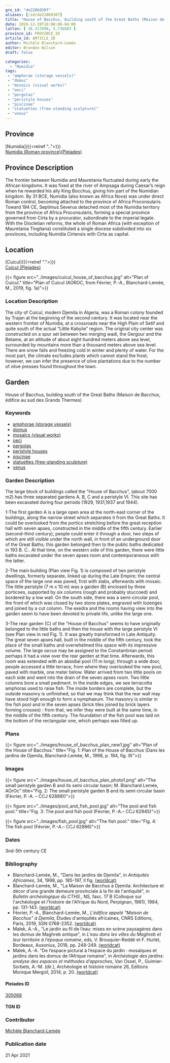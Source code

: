 ```yaml
---
gre_id: "de220b930f"
aliases: [/id/de220b930f]
title: "House of Bacchus, building south of the Great Baths (Maison de Bacchus, édifice au sud des Grands Thermes)"
date: 2020-12-20T10:00:00-04:00
latlon: [ 36.317690, 5.736683 ]
province_id: PROVINCE_ID
article_id: ARTICLE_ID
author: Michèle Blanchard-Lemée
editor: Brandon Wilson
draft: false

categories:
  - "Numidia"
tags:
 - "amphorae (storage vessels)"
 - "domus"
 - "mosaics (visual works)"
 - "oeci"
 - "pergolas"
 - "peristyle houses"
 - "piscinae"
 - "statuettes (free-standing sculpture)"
 - "venus"
---
```


## Province

[Numidia]({{<relref "..">}}) \
[Numidia (Roman province)(Pleiades)](https://pleiades.stoa.org/places/981539)

## Province Description

The frontier between Numidia and Mauretania fluctuated during early the African kingdoms. It was fixed at the river of Ampsaga during Caesar’s reign when he rewarded his ally King Bocchus, giving him part of the Numidian kingdom. By 31 BCE, Numidia (also known as Africa Nova) was under direct Roman control, becoming attached to the province of Africa Proconsularis. Toward 194 CE, Septimus Severus detached most of the Numidia territory from the province of Africa Proconsularis, forming a special province governed from Cirta by a procurator, subordinate to the imperial legate. With the Diocletian reforms, the whole of Roman Africa (with exception of Mauretania Tingitana) constituted a single diocese subdivided into six provinces, including Numidia Cirtensis with Cirta as capital.

## Location

[Cuicul]({{<relref ".">}}) \
[Cuicul (Pleiades)](https://pleiades.stoa.org/places/305068)

{{< figure src="../images/cuicul_house_of_bacchus.jpg" alt="Plan of Cuicul." title="Plan of Cuicul (AOROC, from Février, P.-A., Blanchard-Lemée, M., 2019, fig. 1a)">}}

### Location Description

The city of Cuicul, modern Djemila in Algeria, was a Roman colony founded by Trajan at the beginning of the second century. It was located near the western frontier of Numidia, at a crossroads near the High Plain of Setif and quite south of the actual “Little Kabylie” region. The original city center was constructed on a spur set between two merging wadi, the Gergour and the Betame, at an altitude of about eight hundred meters above sea level, surrounded by mountains more than a thousand meters above sea level. There are snow falls and freezing cold in winter and plenty of water. For the most part, the climate exc1udes plants which cannot stand the frost; however, we can infer the presence of olive plantations due to the number of olive presses found throughout the town.

<!--## Sublocation-->

<!--### Sublocation Description-->

## Garden

House of Bacchus, building south of the Great Baths (Maison de Bacchus, édifice au sud des Grands Thermes)

### Keywords

- [amphorae (storage vessels)](http://vocab.getty.edu/page/aat/300148696)
- [domus](http://vocab.getty.edu/page/aat/300005506)
- [mosaics (visual works)](http://vocab.getty.edu/page/aat/300015342)
- [oeci](http://vocab.getty.edu/page/aat/300080791)
- [pergolas](http://vocab.getty.edu/page/aat/300006783)
- [peristyle houses](http://vocab.getty.edu/page/aat/300005452)
- [piscinae]( http://vocab.getty.edu/page/aat/300375619)
- [statuettes (free-standing sculpture)](http://vocab.getty.edu/page/aat/300312262)
- [venus](#)

### Garden Description

The large block of buildings called the "House of Bacchus", (about 7000 m2) has three separated gardens A, B, C and a peristyle VI. This site has been excavated during four periods (1929, 1931,1937 and 1944).

1-The first garden A is a large open area at the north-east corner of the buildings, along the narrow street which separates it from the Great Baths. It could be overlooked from the portico stretching before the great reception hall with seven apses, constructed in the middle of the fifth century. Earlier (second-third century), people could enter it through a door, two steps of which are still visible under the north wall, in front of an underground door of the Great Baths; this garden belonged then to the public baths dedicated in 193 B. C.. At that time, on the western side of this garden, there were little baths excavated under the seven apses room and contemporaneous with the latter.

2-The main building (Plan view Fig. 1) is composed of two peristyle dwellings, formerly separate, linked up during the Late Empire; the central space of the large one was paved, first with slabs, afterwards with mosaic. The little peristyle (7 m x 10 m) was a garden (B) enclosed by three porticoes, supported by six columns (rough and probably stuccoed) and bordered by a low wall. On the south side, there was a semi-circular pool, the front of which was closed by two stone plates, engraved with lozenges and joined by a cut column. The exedra and the rooms having view into the garden seem to have been devoted to private life, unlike the large one.

3-The rear garden (C) of the "House of Bacchus" seems to have originally belonged to the little baths and then the house with the large peristyle VI (see Plan view in red Fig. 1). It was greatly transformed in Late Antiquity. The great seven apses hall, built in the middle of the fifth century, took the place of the small baths and overwhelmed this space with its impressive volume. The large *oecus* may be assigned to the Constantinian period: perhaps it had a view over the rear garden at that time. Afterwards, this room was extended with an absidial pool (11 m long); through a wide door, people accessed a little terrace, from where they overlooked the new pool, paved with marble, one meter below. Water arrived from two little pools on each side and went into the drain of the seven apses room. Two little columns bore a small pediment. In the inside edges, we see terracotta amphoras used to raise fish. The inside borders are complete, but the outside masonry is unfinished, so that we may think that the rear wall may have stood high enough to form a nymphaeum. The masonry is similar in the fish pool and in the seven apses (brick tiles joined by brick layers forming crosses) : from that, we infer they were built at the same time, in the middle of the fifth century. The foundation of the fish pool was laid on the bottom of the rectangular one, which perhaps was filled up.



### Plans

{{< figure src="../images/house_of_bacchus_plan_new1.jpg" alt="Plan of the House of Bacchus." title="Fig. 1: Plan of the House of Bacchus (Dans les jardins de Djemila, Blanchard-Lemée, M., 1998, p. 194, fig. 9)">}}

### Images
{{< figure src="../images/house_of_bacchus_plan_photo1.png" alt="The small peristyle garden B and its semi circular basin; M. Blanchard Lemée, AOrOc" title="Fig. 2: The small peristyle garden B and its semi circular basin (Février, P.-A. – CCJ 62889))">}}

{{< figure src="../images/pool_and_fish_pool.jpg" alt="The pool and fish pool." title="Fig. 3: The pool and fish pool (Février, P.-A.– CCJ 62945)">}}

{{< figure src="../images/fish_pool.jpg" alt="The fish pool." title="Fig. 4: The fish pool (Février, P.-A.– CCJ 62886)">}}

### Dates

3nd-5th century CE

<!--#### Excavation Dates

1929, 1931, 1937, 1944
-->
### Bibliography

* Blanchard-Lemée, M., "Dans les jardins de Djemila", in *Antiquités Africaines*, 34, 1998, pp. 185-197, Il fig. [(worldcat)](http://www.worldcat.org/oclc/4824686051)
* Blanchard-Lemée, M., "La Maison de Bacchus à Djemila: Architecture et décor d'une grande demeure provinciale à la fin de l'antiquité", in *Bulletin archéologique du CTHS.*, NS, fasc. 17 B (Colloque sur l'archéologie et l'histoire de l'Afrique du Nord, Perpignan, 1981), 1984, pp. 131-143. [(worldcat)](http://www.worldcat.org/oclc/848793520)
*  Février, P.-A., Blanchard-Lemée, M., *L'édifice appelé "Maison de Bacchus" à Djemila*, Études d'antiquités africaines, CNRS Editions, Paris, 2019, SSN 0768-2352. [(worldcat)](http://www.worldcat.org/oclc/1090653355)
* Malek, A.-A., "Le jardin au fil de l’eau:  mises en scène paysagères dans les domus de Maghreb antique", in *L'eau dans les villes du Maghreb et leur territoire à l’époque romaine*, eds, V. Brouquier-Reddé et F. Hurlet, Bordeaux, Ausonius, 2018, pp. 248-249. [(worldcat)](http://www.worldcat.org/oclc/1078217356)
* Malek, A.-A. "De l’espace pictural à l’espace du jardin : mosaïques et jardins dans les domus de l’Afrique romaine", in *Archéologie des jardins: analyse des espaces et méthodes d’approches*,  Van Ossel, P.,  Guimier-Sorbets, A.-M. (dir.), Archéologie et histoire romaine 26, Editions Monique Mergoil, 2014, p. 20. [(worldcat)](http://www.worldcat.org/oclc/869205223)

#### Pleiades ID
[305068](https://pleiades.stoa.org/places/305068)
#### TGN ID

### Contributor

[Michèle Blanchard-Lemée](https://www.persee.fr/authority/396899)

### Publication date
21 Apr 2021
<!--07 July 2020-->

<!--### Related articles-->

<!-- Links to other related articles. Leave blank for now -->
